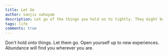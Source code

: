 ```yaml
---
title: Let Go
author: sanjiv sahayam
description: Let go of the things you hold on to tightly. They might be just what's holding you back.
tags: life
comments: true
---
```


Don't hold onto things. Let them go. Open yourself up to new experiences. Abundance will find you wherever you are.
